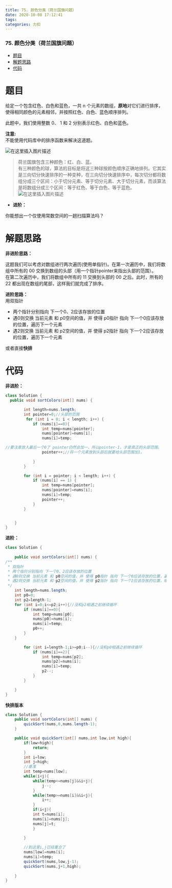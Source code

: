 ```yaml
---
title: 75. 颜色分类（荷兰国旗问题）
date: 2020-10-08 17:12:41
tags: 
categories: 力扣
---
```


<!--more-->

### 75\. 颜色分类（荷兰国旗问题）

- [题目](#_1)
- [解题思路](#_21)
- [代码](#_35)

# 题目

给定一个包含红色、白色和蓝色，一共 n 个元素的数组，**原地**对它们进行排序，使得相同颜色的元素相邻，并按照红色、白色、蓝色顺序排列。

此题中，我们使用整数 0、 1 和 2 分别表示红色、白色和蓝色。

**注意:**  
不能使用代码库中的排序函数来解决这道题。

![在这里插入图片描述](https://img-blog.csdnimg.cn/20201008170810893.png#pic_center)

> 荷兰国旗包含三种颜色：红、白、蓝。  
> 有三种颜色的球，算法的目标是将这三种球按颜色顺序正确地排列。它其实是三向切分快速排序的一种变种，在三向切分快速排序中，每次切分都将数组分成三个区间：小于切分元素、等于切分元素、大于切分元素，而该算法是将数组分成三个区间：等于红色、等于白色、等于蓝色。  
> ![在这里插入图片描述](https://img-blog.csdnimg.cn/20201008170946762.png#pic_center)

- **进阶：**

你能想出一个仅使用常数空间的一趟扫描算法吗？

# 解题思路

**非进阶思路：**

这题我们可以考虑对数组进行两次遍历\(使用单指针\)。在第一次遍历中，我们将数组中所有的 00 交换到数组的头部（用一个指针pointer来指出头部的范围）。  
在第二次遍历中，我们将数组中所有的 11 交换到头部的 00 之后。此时，所有的 22 都出现在数组的尾部，这样我们就完成了排序。

**进阶思路：**  
用双指针

- 两个指针分别指向 下一个0、2应该存放的位置
- 遇0则交换 当前元素 和 p0空间的值，并 使得 p0指针 指向 下一个0应该存放的位置，遍历下一个元素
- 遇2则交换 当前元素 和 p2空间的值，并 使得 p2指针 指向 下一个2应该存放的位置，遍历下一个元素

或者直接**快排**

# 代码

**非进阶：**

```java
class Solution {
  public void sortColors(int[] nums) {

        int length=nums.length;
        int pointer=0;//头部的范围
         for (int i = 0; i < length; i++) {
            if (nums[i]==0){
                int temp=nums[pointer];
                nums[pointer]=nums[i];
                nums[i]=temp;

//要注意放入最后一个0了 pointer仍然会加一，所以pointer-1，才是真正的头部范围。
                pointer++;//将一个元素放到头部后就要给头部范围加1。
                
            }
        }

        for (int i = pointer; i < length; i++) {
            if (nums[i] == 1) {
                int temp=nums[pointer];
                nums[pointer]=nums[i];
                nums[i]=temp;
                pointer++;
            }
        }


    }
}
```

**进阶：**

```java
class Solution {
    
    public void sortColors(int[] nums) {
/**
 * 双指针
 * 两个指针分别指向 下一个0、2应该存放的位置
 * 遇0则交换 当前元素 和 p0空间的值，并 使得 p0指针 指向 下一个0应该存放的位置，遍历下一个元素
 * 遇2则交换 当前元素 和 p2空间的值，并 使得 p2指针 指向 下一个2应该存放的位置，继续遍历 交换后的当前元素
 */
    int length=nums.length;
    int p0=0;
    int p2=length-1;
    for (int i=0;i<=p2;i++){//没和p2相遇之前继续循环
        if (nums[i]==0){
            int temp=nums[p0];
            nums[p0]=nums[i];
            nums[i]=temp;
            p0++;
        }
    }

        for (int i=length-1;i>=p0;i--){//没和p0相遇之前继续循环
            if (nums[i]==2){
                int temp=nums[p2];
                nums[p2]=nums[i];
                nums[i]=temp;
                p2--;
            }
        }

    }
}
```

**快排版本**

```java
class Solution {
    public void sortColors(int[] nums) {
        quickSort(nums,0,nums.length-1);
    }

    public void quickSort(int[] nums,int low,int high){
        if(low>high){
            return;
        }
        int i=low;
        int j=high;
        //基准
        int temp=nums[low];
        while(i<j){
            while(temp<=nums[j]&&i<j){
                j--;
            }
            while(temp>=nums[i]&&i<j){
                i++;
            }
            if(i<j){
            int t=nums[i];
            nums[i]=nums[j];
            nums[j]=t;
            }
            
        }

        //到这里i,j已经重合了
        nums[low]=nums[i];
        nums[i]=temp;
        quickSort(nums,low,j-1);
        quickSort(nums,j+1,high);
        
    }
}
```